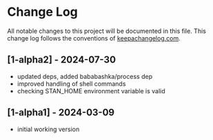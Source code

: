 # Change Log
All notable changes to this project will be documented in this file. This change log follows the conventions of [keepachangelog.com](http://keepachangelog.com/).

## [1-alpha2] - 2024-07-30 
- updated deps, added bababashka/process dep
- improved handling of shell commands
- checking STAN_HOME environment variable is valid

## [1-alpha1] - 2024-03-09
- initial working version
